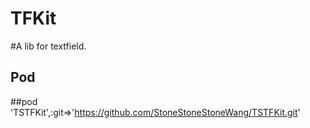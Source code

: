 TFKit
====
#A lib for textfield.

## Pod

##pod 'TSTFKit',:git=>'https://github.com/StoneStoneStoneWang/TSTFKit.git'
